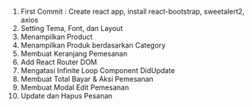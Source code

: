 1. First Commit : Create react app, install react-bootstrap, sweetalert2, axios
2. Setting Tema, Font, dan Layout
3. Menampilkan Product
4. Menampilkan Produk berdasarkan Category
5. Membuat Keranjang Pemesanan
6. Add React Router DOM
7. Mengatasi Infinite Loop Component DidUpdate
8. Membuat Total Bayar & Aksi Pemesanan
9. Membuat Modal Edit Pemesanan
10. Update dan Hapus Pesanan